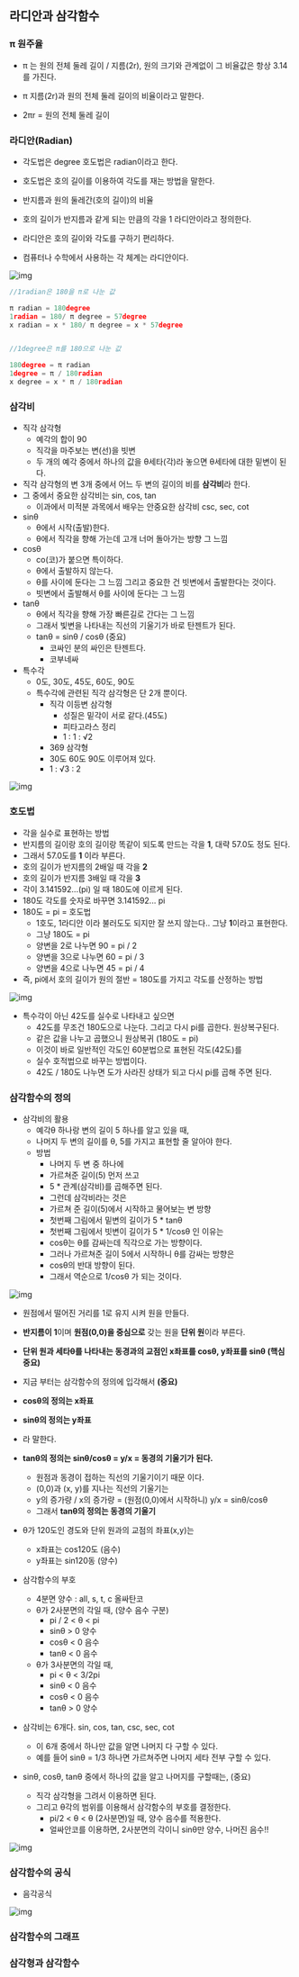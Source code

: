 ## 라디안과 삼각함수


### π 원주율
- π 는 원의 전체 둘레 길이 / 지름(2r), 원의 크기와 관계없이 그 비율값은 항상 3.14를 가진다.

- π 지름(2r)과 원의 전체 둘레 길이의 비율이라고 말한다.

- 2πr = 원의 전체 둘레 길이


### 라디안(Radian)
- 각도법은 degree 호도법은 radian이라고 한다.

- 호도법은 호의 길이를 이용하여 각도를 재는 방법을 말한다.

- 반지름과 원의 둘레간(호의 길이)의 비율

- 호의 길이가 반지름과 같게 되는 만큼의 각을 1 라디안이라고 정의한다.

- 라디안은 호의 길이와 각도를 구하기 편리하다.

- 컴퓨터나 수학에서 사용하는 각 체계는 라디안이다.


![img](Img/radian.png)


```C++
//1radian은 180을 π로 나눈 값 

π radian = 180degree
1radian = 180/ π degree = 57degree
x radian = x * 180/ π degree = x * 57degree


//1degree은 π를 180으로 나눈 값

180degree = π radian
1degree = π / 180radian
x degree = x * π / 180radian
```

### 삼각비
- 직각 삼각형
  - 예각의 합이 90
  - 직각을 마주보는 변(선)을 빗변
  - 두  개의 예각 중에서 하나의 값을 θ세타(각)라 놓으면 θ세타에 대한 밑변이 된다.
- 직각 삼각형의 변 3개 중에서 어느 두 변의 길이의 비를 **삼각비**라 한다.
- 그 중에서 중요한 삼각비는 sin, cos, tan
  - 이과에서 미적분 과목에서 배우는 안중요한 삼각비 csc, sec, cot
- sinθ
  - θ에서 시작(출발)한다.
  - θ에서 직각을 향해 가는데 고개 너머 돌아가는 방향 그 느낌
- cosθ
  - co(코)가 붙으면 특이하다.
  - θ에서 출발하지 않는다.
  - θ를 사이에 둔다는 그 느낌 그리고 중요한 건 빗변에서 출발한다는 것이다.
  - 빗변에서 출발해서 θ를 사이에 둔다는 그 느낌
- tanθ
  - θ에서 직각을 향해 가장 빠른길로 간다는 그 느낌
  - 그래서 빛변을 나타내는 직선의 기울기가 바로 탄젠트가 된다.
  - tanθ = sinθ / cosθ (중요)
    - 코싸인 분의 싸인은 탄젠트다.
    - 코부네싸
- 특수각
  - 0도, 30도, 45도, 60도, 90도
  - 특수각에 관련된 직각 삼각형은 단 2개 뿐이다.
    - 직각 이등변 삼각형
      - 성질은 밑각이 서로 같다.(45도)
      - 피타고라스 정리
      - 1 : 1 : √2
    -  369 삼각형
      - 30도 60도 90도 이루어져 있다.
      -  1 : √3 : 2

![img](Img/bi.png)


### 호도법
- 각을 실수로 표현하는 방법
- 반지름의 길이랑 호의 길이랑 똑같이 되도록 만드는 각을 **1**, 대략 57.0도 정도 된다.
- 그래서 57.0도를 **1** 이라 부른다.
- 호의 길이가 반지름의 2배일 때 각을 **2**
- 호의 길이가 반지름 3배일 때 각을 **3**
- 각이 3.141592...(pi) 일 때 180도에 이르게 된다.
- 180도 각도를 숫자로 바꾸면 3.141592... pi
- 180도 = pi = 호도법
  - 1호도, 1라디안 이라 불러도도 되지만 잘 쓰지 않는다.. 그냥 **1**이라고 표현한다.
  - 그냥 180도 = pi
  - 양변을 2로 나누면 90 = pi / 2
  - 양변을 3으로 나누면 60 = pi / 3
  - 양변을 4으로 나누면 45 = pi / 4
- 즉, pi에서 호의 길이가 원의 절반 = 180도를 가지고 각도를 산정하는 방법

![img](Img/hodo.png)

- 특수각이 아닌 42도를 실수로 나타내고 싶으면 
  - 42도를 무조건 180도으로 나눈다. 그리고 다시 pi를 곱한다. 원상복구된다. 
  - 같은 값을 나누고 곱했으니 원상복귀 (180도 = pi)
  - 이것이 바로 일반적인 각도인 60분법으로 표현된 각도(42도)를
  - 실수 호적법으로 바꾸는 방법이다.
  - 42도 / 180도 나누면 도가 사라진 상태가 되고 다시 pi를 곱해 주면 된다.




### 삼각함수의 정의
- 삼각비의 활용
  - 예각θ 하나랑 변의 길이 5 하나를 알고 있을 때,
  - 나머지 두 변의 길이를 θ, 5를 가지고 표현할 줄 알아야 한다.
  - 방법
    - 나머지 두 변 중 하나에
    - 가르쳐준 길이(5) 먼저 쓰고
    - 5 * 관계(삼각비)를 곱해주면 된다.
    - 그런데 삼각비라는 것은
    - 가르쳐 준 길이(5)에서 시작하고 물어보는 변 방향
    - 첫번째 그림에서 밑변의 길이가 5 * tanθ
    - 첫번째 그림에서 빗변이 길이가 5 * 1/cosθ 인 이유는
    - cosθ는 θ를 감싸는데 직각으로 가는 방향이다.
    - 그러나 가르쳐준 길이 5에서 시작하니 θ를 감싸는 방향은
    - cosθ의 반대 방향이 된다.
    - 그래서 역순으로 1/cosθ 가 되는 것이다.
      
![img](Img/bi3.png)

- 원점에서 떨어진 거리를 1로 유지 시켜 원을 만들다.
- **반지름이 1**이며 **원점(0,0)을 중심으로** 갖는 원을 **단위 원**이라 부른다.
- **단위 원과 세타θ를 나타내는 동경과의 교점인 x좌표를 cosθ, y좌표를 sinθ (핵심 중요)**
- 지금 부터는 삼각함수의 정의에 입각해서 **(중요)**
- **cosθ의 정의는 x좌표**
- **sinθ의 정의는 y좌표**
- 라 말한다.
- **tanθ의 정의는 sinθ/cosθ = y/x = 동경의 기울기가 된다.**
  - 원점과 동경이 접하는 직선의 기울기이기 때문 이다.
  - (0,0)과 (x, y)를 지나는 직선의 기울기는
  - y의 증가량 / x의 증가량 = (원점(0,0)에서 시작하니) y/x = sinθ/cosθ
  - 그래서 **tanθ의 정의는 동경의 기울기**
- θ가 120도인 경도와 단위 원과의 교점의 좌표(x,y)는
  - x좌표는 cos120도 (음수)
  - y좌표는 sin120동 (양수)

- 삼각함수의 부호
  - 4분면 양수 : all, s, t, c 올싸탄코
  - θ가 2사분면의 각일 때, (양수 음수 구분)
    - pi / 2 < θ < pi 
    - sinθ > 0 양수
    - cosθ < 0 음수
    - tanθ < 0 음수
  - θ가 3사분면의 각일 때,
    - pi < θ < 3/2pi
    - sinθ < 0 음수
    - cosθ < 0 음수
    - tanθ > 0 양수

- 삼각비는 6개다. sin, cos, tan, csc, sec, cot
  - 이 6개 중에서 하나만 값을 알면 나머지 다 구할 수 있다.
  - 예를 들어 sinθ = 1/3 하나면 가르쳐주면 나머지 세타 전부 구할 수 있다.

- sinθ, cosθ, tanθ 중에서 하나의 값을 알고 나머지를 구할때는, (중요)
  - 직각 삼각형을 그려서 이용하면 된다.
  - 그리고 θ각의 범위를 이용해서 삼각함수의 부호를 결정한다.
    - pi/2 < θ < θ (2사분면)일 때, 양수 음수를 적용한다.
    - 얼싸안코를 이용하면, 2사분면의 각이니 sinθ만 양수, 나머진 음수!!

![img](Img/bi4.png)



### 삼각함수의 공식
- 음각공식

![img](Img/bi5.png)



















### 삼각함수의 그래프


### 삼각형과 삼각함수
































